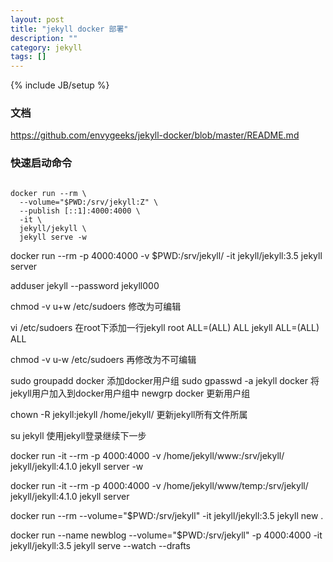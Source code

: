```yaml
---
layout: post
title: "jekyll docker 部署"
description: ""
category: jekyll
tags: []
---
```

{% include JB/setup %}


### 文档
https://github.com/envygeeks/jekyll-docker/blob/master/README.md

### 快速启动命令

``` shell

docker run --rm \
  --volume="$PWD:/srv/jekyll:Z" \
  --publish [::1]:4000:4000 \
  -it \
  jekyll/jekyll \
  jekyll serve -w
```


docker run --rm -p 4000:4000 -v $PWD:/srv/jekyll/ -it jekyll/jekyll:3.5 jekyll server




adduser jekyll --password jekyll000

chmod -v u+w /etc/sudoers 修改为可编辑

vi /etc/sudoers 在root下添加一行jekyll
root    ALL=(ALL)       ALL
jekyll  ALL=(ALL)       ALL

chmod -v u-w /etc/sudoers 再修改为不可编辑

sudo groupadd docker 添加docker用户组
sudo gpasswd -a jekyll docker 将jekyll用户加入到docker用户组中
newgrp docker 更新用户组

chown -R jekyll:jekyll /home/jekyll/ 更新jekyll所有文件所属 

su jekyll 使用jekyll登录继续下一步


docker run -it --rm -p 4000:4000 -v /home/jekyll/www:/srv/jekyll/ jekyll/jekyll:4.1.0 jekyll server -w




docker run -it --rm -p 4000:4000 -v /home/jekyll/www/temp:/srv/jekyll/ jekyll/jekyll:4.1.0 jekyll server


docker run --rm --volume="$PWD:/srv/jekyll" -it jekyll/jekyll:3.5 jekyll new .

docker run --name newblog --volume="$PWD:/srv/jekyll" -p 4000:4000 -it jekyll/jekyll:3.5 jekyll serve --watch --drafts
